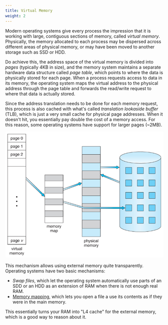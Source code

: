 ```yaml
---
title: Virtual Memory
weight: 2
---
```


Modern operating systems give every process the impression that it is working with large, contiguous sections of memory, called *virtual memory*. Physically, the memory allocated to each process may be dispersed across different areas of physical memory, or may have been moved to another storage such as SSD or HDD.

Do achieve this, the address space of the virtual memory is divided into *pages* (typically 4KB in size), and the memory system maintains a separate hardware data structure called *page table*, which points to where the data is physically stored for each page. When a process requests access to data in its memory, the operating system maps the virtual address to the physical address through the page table and forwards the read/write request to where that data is actually stored.

Since the address translation needs to be done for each memory request, this process is also cached with what's called *translation lookaside buffer* (TLB), which is just a very small cache for physical page addresses. When it doesn't hit, you essentially pay double the cost of a memory access. For this reason, some operating systems have support for larger pages (~2MB).

![From John Bell\'s OS course at University of Illinois](img/virtual-memory.jpg)

This mechanism allows using external memory quite transparently. Operating systems have two basic mechanisms:

- *Swap files*, which let the operating system automatically use parts of an SDD or an HDD as an extension of RAM when there is not enough real RAM.
- [Memory mapping](https://en.wikipedia.org/wiki/Mmap), which lets you open a file a use its contents as if they were in the main memory.

This essentially turns your RAM into "L4 cache" for the external memory, which is a good way to reason about it.
